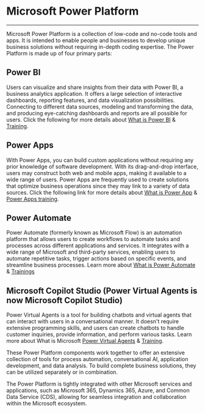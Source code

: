 # Microsoft Power Platform 
---
Microsoft Power Platform is a collection of low-code and no-code tools and apps. It is intended to enable people and businesses to develop unique business solutions without requiring in-depth coding expertise. The Power Platform is made up of four primary parts: 

## Power BI

Users can visualize and share insights from their data with Power BI, a business analytics application. It offers a large selection of interactive dashboards, reporting features, and data visualization possibilities. Connecting to different data sources, modeling and transforming the data, and producing eye-catching dashboards and reports are all possible for users. Click the following for more details about [What is Power BI](https://learn.microsoft.com/en-us/power-bi/fundamentals/power-bi-overview) & [Training](https://learn.microsoft.com/en-us/training/powerplatform/power-bi?WT.mc_id=powerbi_landingpage-marketing-page). 

## Power Apps

With Power Apps, you can build custom applications without requiring any prior knowledge of software development. With its drag-and-drop interface, users may construct both web and mobile apps, making it available to a wide range of users. Power Apps are frequently used to create solutions that optimize business operations since they may link to a variety of data sources. Click the following link for more details about [What is Power App](https://learn.microsoft.com/en-us/power-apps/powerapps-overview) &  [Power Apps training](https://learn.microsoft.com/en-us/training/powerplatform/power-apps). 

## Power Automate

Power Automate (formerly known as Microsoft Flow) is an automation platform that allows users to create workflows to automate tasks and processes across different applications and services. It integrates with a wide range of Microsoft and third-party services, enabling users to automate repetitive tasks, trigger actions based on specific events, and streamline business processes. Learn more about [What is Power Automate](https://learn.microsoft.com/en-us/power-automate/getting-started) & [Trainings](https://learn.microsoft.com/en-us/training/powerplatform/power-automate) 

## Microsoft Copilot Studio (Power Virtual Agents is now Microsoft Copilot Studio)

Power Virtual Agents is a tool for building chatbots and virtual agents that can interact with users in a conversational manner. It doesn't require extensive programming skills, and users can create chatbots to handle customer inquiries, provide information, and perform various tasks. Learn more about What is Microsoft [Power Virtual Agents](https://learn.microsoft.com/en-us/microsoft-copilot-studio/fundamentals-what-is-copilot-studio) & [Training](https://learn.microsoft.com/en-us/training/paths/work-power-virtual-agents/). 

These Power Platform components work together to offer an extensive collection of tools for process automation, conversational AI, application development, and data analysis. To build complete business solutions, they can be utilized separately or in combination. 

The Power Platform is tightly integrated with other Microsoft services and applications, such as Microsoft 365, Dynamics 365, Azure, and Common Data Service (CDS), allowing for seamless integration and collaboration within the Microsoft ecosystem. 

 

 
